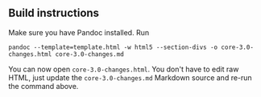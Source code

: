 ## Build instructions

Make sure you have Pandoc installed. Run

    pandoc --template=template.html -w html5 --section-divs -o core-3.0-changes.html core-3.0-changes.md

You can now open `core-3.0-changes.html`. You don't have to edit raw HTML, just update the `core-3.0-changes.md` Markdown source and re-run the command above.
